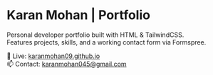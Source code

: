 # Karan Mohan | Portfolio

Personal developer portfolio built with HTML & TailwindCSS.  
Features projects, skills, and a working contact form via Formspree.

🔗 Live: [karanmohan09.github.io](https://karanmohan09.github.io)  
📫 Contact: karanmohan045@gmail.com
